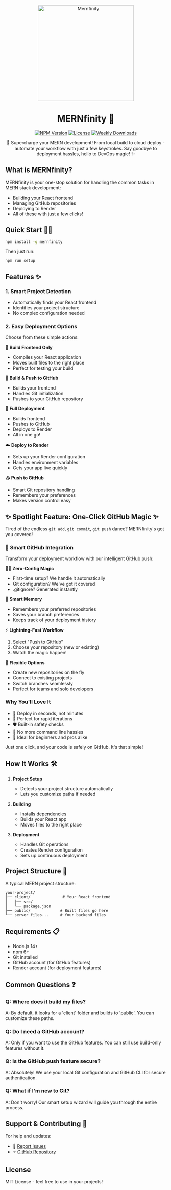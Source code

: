 <p align="center">
 <img src="https://i.ibb.co/d0yn4txL/Mernfinity-2.png" alt="Mernfinity" width="300px" /></a>
</p>

<div align="center">

# MERNfinity 🚀

[![NPM Version](https://img.shields.io/npm/v/mernfinity)](https://www.npmjs.com/package/mernfinity)
[![License](https://img.shields.io/npm/l/mernfinity)](https://www.npmjs.com/package/mernfinity)
[![Weekly Downloads](https://img.shields.io/npm/dw/mernfinity)](https://www.npmjs.com/package/mernfinity)

🚀 Supercharge your MERN development! From local build to cloud deploy - automate your workflow with just a few keystrokes. Say goodbye to deployment hassles, hello to DevOps magic! ✨

</div>

## What is MERNfinity?

MERNfinity is your one-stop solution for handling the common tasks in MERN stack development:

- Building your React frontend
- Managing GitHub repositories
- Deploying to Render
- All of these with just a few clicks!

## Quick Start 🏃‍♂️

```bash
npm install -g mernfinity
```

Then just run:

```bash
npm run setup
```

## Features ✨

### 1. Smart Project Detection

- Automatically finds your React frontend
- Identifies your project structure
- No complex configuration needed

### 2. Easy Deployment Options

Choose from these simple actions:

🔨 **Build Frontend Only**

- Compiles your React application
- Moves built files to the right place
- Perfect for testing your build

🔄 **Build & Push to GitHub**

- Builds your frontend
- Handles Git initialization
- Pushes to your GitHub repository

🚀 **Full Deployment**

- Builds frontend
- Pushes to GitHub
- Deploys to Render
- All in one go!

☁️ **Deploy to Render**

- Sets up your Render configuration
- Handles environment variables
- Gets your app live quickly

📤 **Push to GitHub**

- Smart Git repository handling
- Remembers your preferences
- Makes version control easy

## ✨ Spotlight Feature: One-Click GitHub Magic ✨

Tired of the endless `git add`, `git commit`, `git push` dance? MERNfinity's got you covered!

### 🎯 Smart GitHub Integration

Transform your deployment workflow with our intelligent GitHub push:

🧙‍♂️ **Zero-Config Magic**

- First-time setup? We handle it automatically
- Git configuration? We've got it covered
- .gitignore? Generated instantly

🧠 **Smart Memory**

- Remembers your preferred repositories
- Saves your branch preferences
- Keeps track of your deployment history

⚡ **Lightning-Fast Workflow**

1. Select "Push to GitHub"
2. Choose your repository (new or existing)
3. Watch the magic happen!

🎨 **Flexible Options**

- Create new repositories on the fly
- Connect to existing projects
- Switch branches seamlessly
- Perfect for teams and solo developers

### Why You'll Love It

- 🚀 Deploy in seconds, not minutes
- 🔄 Perfect for rapid iterations
- 🛡️ Built-in safety checks
- 🎯 No more command line hassles
- 🌟 Ideal for beginners and pros alike

Just one click, and your code is safely on GitHub. It's that simple!

## How It Works 🛠️

1. **Project Setup**

   - Detects your project structure automatically
   - Lets you customize paths if needed

2. **Building**

   - Installs dependencies
   - Builds your React app
   - Moves files to the right place

3. **Deployment**
   - Handles Git operations
   - Creates Render configuration
   - Sets up continuous deployment

## Project Structure 📁

A typical MERN project structure:

```
your-project/
├── client/              # Your React frontend
│   ├── src/
│   └── package.json
├── public/             # Built files go here
└── server files...     # Your backend files
```

## Requirements 📋

- Node.js 14+
- npm 6+
- Git installed
- GitHub account (for GitHub features)
- Render account (for deployment features)

## Common Questions ❓

### Q: Where does it build my files?

A: By default, it looks for a 'client' folder and builds to 'public'. You can customize these paths.

### Q: Do I need a GitHub account?

A: Only if you want to use the GitHub features. You can still use build-only features without it.

### Q: Is the GitHub push feature secure?

A: Absolutely! We use your local Git configuration and GitHub CLI for secure authentication.

### Q: What if I'm new to Git?

A: Don't worry! Our smart setup wizard will guide you through the entire process.

## Support & Contributing 🤝

For help and updates:

- 🐛 [Report Issues](https://github.com/thejaAshwin62/mernfinity-npm-package/issues)
- ⭐ [GitHub Repository](https://github.com/thejaAshwin62/mernfinity-npm-package)

## License

MIT License - feel free to use in your projects!
